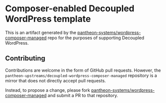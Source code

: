 # Composer-enabled Decoupled WordPress template

This is an artifact generated by the [pantheon-systems/wordpress-composer-managed](https://github.com/pantheon-systems/wordpress-composer-managed) 
repo for the purposes of supporting Decoupled WordPress. 

## Contributing

Contributions are welcome in the form of GitHub pull requests. However, the
`pantheon-upstreams/decoupled-wordpress-composer-managed` repository is a mirror that does not
directly accept pull requests.

Instead, to propose a change, please fork [pantheon-systems/wordpress-composer-managed](https://github.com/pantheon-systems/wordpress-composer-managed)
and submit a PR to that repository.

